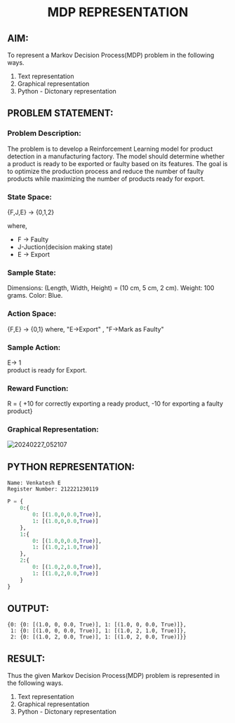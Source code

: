 # <p align="center"> MDP REPRESENTATION </p>

## AIM:
To represent a Markov Decision Process(MDP) problem in the following ways.
  1. Text representation
  2. Graphical representation
  3. Python - Dictonary representation

## PROBLEM STATEMENT:

### Problem Description:
The problem is to develop a Reinforcement Learning model for product detection in a manufacturing factory. The model should determine whether a product is ready to be exported or faulty based on its features. The goal is to optimize the production process and reduce the number of faulty products while maximizing the number of products ready for export.

### State Space:
{F,J,E} -> {0,1,2}

where,
- F -> Faulty
- J-Juction(decision making state)
- E -> Export

### Sample State:
Dimensions: (Length, Width, Height) = (10 cm, 5 cm, 2 cm).
Weight: 100 grams.
Color: Blue.

### Action Space:
{F,E} -> {0,1}
 where,
  "E->Export" ,
  "F->Mark as Faulty"

### Sample Action:
E-> 1<br>
product is ready for Export.

### Reward Function:
R = { +10 for correctly exporting a ready product,
-10 for exporting a faulty product}

### Graphical Representation:
![20240227_052107](https://github.com/Venkatigi/mdp-representation/assets/94154252/37c69674-567c-4e6c-80af-614e0033aa76)

## PYTHON REPRESENTATION:
```
Name: Venkatesh E
Register Number: 212221230119
```
```py
P = {
    0:{
        0: [(1.0,0,0.0,True)],
        1: [(1.0,0,0.0,True)]
    },
    1:{
        0: [(1.0,0,0.0,True)],
        1: [(1.0,2,1.0,True)]
    },
    2:{
        0: [(1.0,2,0.0,True)],
        1: [(1.0,2,0.0,True)]
    }
}
```
## OUTPUT:
```
{0: {0: [(1.0, 0, 0.0, True)], 1: [(1.0, 0, 0.0, True)]},
 1: {0: [(1.0, 0, 0.0, True)], 1: [(1.0, 2, 1.0, True)]},
 2: {0: [(1.0, 2, 0.0, True)], 1: [(1.0, 2, 0.0, True)]}}
```

## RESULT:
Thus the given Markov Decision Process(MDP) problem is represented in the following ways.
  1. Text representation
  2. Graphical representation
  3. Python - Dictonary representation


